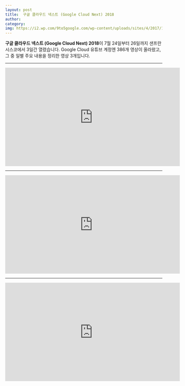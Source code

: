 ```yaml
---
layout: post
title:  구글 클라우드 넥스트 (Google Cloud Next) 2018
author: 
category: 
img: https://i2.wp.com/9to5google.com/wp-content/uploads/sites/4/2017/12/google-cloud-next-18.jpg?resize=2500%2C0&quality=82&strip=all&ssl=1
---
```


**구글 클라우드 넥스트 (Google Cloud Next) 2018**이 7월 24일부터 26일까지 샌프란시스코에서 3일간 열렸습니다. Google Cloud 유튜브 계정엔 386개 영상이 올라왔고, 그 중 일별 주요 내용을 정리한 영상 3개입니다.

***

<iframe width="560" height="315" src="https://www.youtube.com/embed/IRut5A6Upc0" frameborder="0" allow="autoplay; encrypted-media" allowfullscreen></iframe>

***

<iframe width="560" height="315" src="https://www.youtube.com/embed/zZ57-_KvTXQ" frameborder="0" allow="autoplay; encrypted-media" allowfullscreen></iframe>

***

<iframe width="560" height="315" src="https://www.youtube.com/embed/OZV6_9MdUYQ" frameborder="0" allow="autoplay; encrypted-media" allowfullscreen></iframe>


